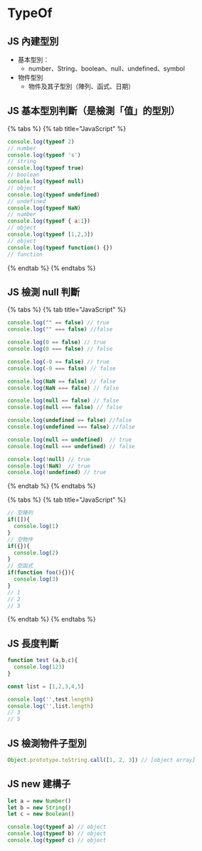 # TypeOf

## JS 內建型別

* 基本型別：
  * number、String、boolean、null、undefined、symbol
* 物件型別
  * 物件及其子型別（陣列、函式、日期）

## JS 基本型別判斷（是檢測「值」的型別）

{% tabs %}
{% tab title="JavaScript" %}
```javascript
console.log(typeof 2)
// number
console.log(typeof 's')
// string
console.log(typeof true)
// boolean
console.log(typeof null)
// object
console.log(typeof undefined)
// undefined
console.log(typeof NaN)
// number
console.log(typeof { a:1})
// object
console.log(typeof [1,2,3])
// object
console.log(typeof function() {})
// function
```
{% endtab %}
{% endtabs %}

## JS 檢測 null 判斷

{% tabs %}
{% tab title="JavaScript" %}
```javascript
console.log("" == false) // true
console.log("" === false) //false

console.log(0 == false) // true
console.log(0 === false) // false

console.log(-0 == false) // true
console.log(-0 === false) // false

console.log(NaN == false) // false
console.log(NaN === false) // false

console.log(null == false) // false
console.log(null === false) // false

console.log(undefined == false) //false
console.log(undefined === false) //false

console.log(null == undefined)  // true
console.log(null === undefined) // false

console.log(!null) // true
console.log(!NaN)  // true
console.log(!undefined) // true

```
{% endtab %}
{% endtabs %}

{% tabs %}
{% tab title="JavaScript" %}
```javascript
// 空陣列
if([]){
  console.log(1)
}
// 空物件
if({}){
  console.log(2)
}
// 空函式
if(function foo(){}){
  console.log(3)
}
// 1
// 2
// 3
```
{% endtab %}
{% endtabs %}

## JS 長度判斷

```javascript
function test (a,b,c){
  console.log(123)
}

const list = [1,2,3,4,5]

console.log('',test.length) 
console.log('',list.length)
// 3
// 5
```

## JS 檢測物件子型別

```javascript
Object.prototype.toString.call([1, 2, 3]) // [object array]
```

## JS new 建構子

```javascript
let a = new Number()
let b = new String()
let c = new Boolean()

console.log(typeof a) // object
console.log(typeof b) // object
console.log(typeof c) // object
```

